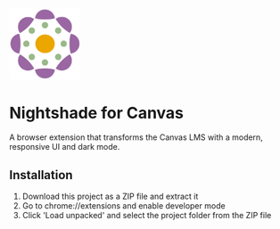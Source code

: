 <img src="icons/icon390.png" alt="drawing" width="128"/>

# Nightshade for Canvas
A browser extension that transforms the Canvas LMS with a modern, responsive UI and dark mode.

## Installation
1. Download this project as a ZIP file and extract it
2. Go to chrome://extensions and enable developer mode
3. Click 'Load unpacked' and select the project folder from the ZIP file
